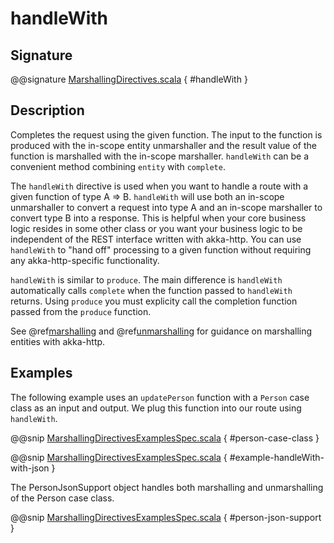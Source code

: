 # handleWith

## Signature

@@signature [MarshallingDirectives.scala](../../../../../../../../../akka-http/src/main/scala/akka/http/scaladsl/server/directives/MarshallingDirectives.scala) { #handleWith }

## Description

Completes the request using the given function. The input to the function is produced with
the in-scope entity unmarshaller and the result value of the function is marshalled with
the in-scope marshaller.  `handleWith` can be a convenient method combining `entity` with
`complete`.

The `handleWith` directive is used when you want to handle a route with a given function of
type A ⇒ B.  `handleWith` will use both an in-scope unmarshaller to convert a request into 
type A and an in-scope marshaller to convert type B into a response. This is helpful when your 
core business logic resides in some other class or you want your business logic to be independent
of the REST interface written with akka-http. You can use `handleWith` to "hand off" processing
to a given function without requiring any akka-http-specific functionality.

`handleWith` is similar to `produce`.  The main difference is `handleWith` automatically
calls `complete` when the function passed to `handleWith` returns. Using `produce` you
must explicity call the completion function passed from the `produce` function.

See @ref[marshalling](../../../common/marshalling.md) and @ref[unmarshalling](../../../common/unmarshalling.md) for guidance
on marshalling entities with akka-http.

## Examples

The following example uses an `updatePerson` function with a `Person` case class as an input and output.  We plug this function into our route using `handleWith`.

@@snip [MarshallingDirectivesExamplesSpec.scala](../../../../../../../test/scala/docs/http/scaladsl/server/directives/MarshallingDirectivesExamplesSpec.scala) { #person-case-class }

@@snip [MarshallingDirectivesExamplesSpec.scala](../../../../../../../test/scala/docs/http/scaladsl/server/directives/MarshallingDirectivesExamplesSpec.scala) { #example-handleWith-with-json }

The PersonJsonSupport object handles both marshalling and unmarshalling of the Person case class.

@@snip [MarshallingDirectivesExamplesSpec.scala](../../../../../../../test/scala/docs/http/scaladsl/server/directives/MarshallingDirectivesExamplesSpec.scala) { #person-json-support }